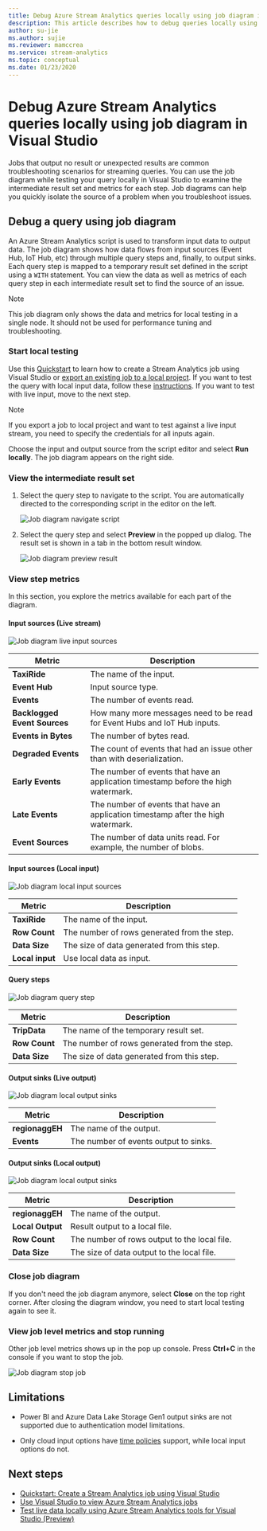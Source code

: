 ```yaml
---
title: Debug Azure Stream Analytics queries locally using job diagram in Visual Studio
description: This article describes how to debug queries locally using job diagram in Azure Stream Analytics Tools for Visual Studio.
author: su-jie
ms.author: sujie
ms.reviewer: mamccrea
ms.service: stream-analytics
ms.topic: conceptual
ms.date: 01/23/2020
---
```


# Debug Azure Stream Analytics queries locally using job diagram in Visual Studio

Jobs that output no result or unexpected results are common troubleshooting scenarios for streaming queries. You can use the job diagram while testing your query locally in Visual Studio to examine the intermediate result set and metrics for each step. Job diagrams can help you quickly isolate the source of a problem when you troubleshoot issues.

## Debug a query using job diagram

An Azure Stream Analytics script is used to transform input data to output data. The job diagram shows how data flows from input sources (Event Hub, IoT Hub, etc) through multiple query steps and, finally, to output sinks. Each query step is mapped to a temporary result set defined in the script using a `WITH` statement. You can view the data as well as metrics of each query step in each intermediate result set to find the source of an issue.

> [!NOTE]
> This job diagram only shows the data and metrics for local testing in a single node. It should not be used for performance tuning and troubleshooting.

### Start local testing

Use this [Quickstart](stream-analytics-quick-create-vs.md) to learn how to create a Stream Analytics job using Visual Studio or [export an existing job to a local project](stream-analytics-vs-tools.md#export-jobs-to-a-project). If you want to test the query with local input data, follow these [instructions](stream-analytics-live-data-local-testing.md). If you want to test with live input, move to the next step.

> [!NOTE]
> If you export a job to local project and want to test against a live input stream, you need to specify the credentials for all inputs again.  

Choose the input and output source from the script editor and select **Run locally**. The job diagram appears on the right side.

### View the intermediate result set  

1. Select the query step to navigate to the script. You are automatically directed to the corresponding script in the editor on the left.

   ![Job diagram navigate script](./media/debug-locally-using-job-diagram/navigate-script.png)

2. Select the query step and select **Preview** in the popped up dialog. The result set is shown in a tab in the bottom result window.

   ![Job diagram preview result](./media/debug-locally-using-job-diagram/preview-result.png)

### View step metrics

In this section, you explore the metrics available for each part of the diagram.

#### Input sources (Live stream)

![Job diagram live input sources](./media/debug-locally-using-job-diagram/live-input.png)

|Metric|Description|
|-|-|
|**TaxiRide**| The name of the input.|
|**Event Hub** | Input source type.|
|**Events**|The number of events read.|
|**Backlogged Event Sources**|How many more messages need to be read for Event Hubs and IoT Hub inputs.|
|**Events in Bytes**|The number of bytes read.|
| **Degraded Events**|The count of events that had an issue other than with deserialization.|
|**Early Events**| The number of events that have an application timestamp before the high watermark.|
|**Late Events**| The number of events that have an application timestamp after the high watermark.|
|**Event Sources**| The number of data units read. For example, the number of blobs.|

#### Input sources (Local input)

![Job diagram local input sources](./media/debug-locally-using-job-diagram/local-input.png)

|Metric|Description|
|-|-|
|**TaxiRide**| The name of the input.|
|**Row Count**| The number of rows generated from the step.|
|**Data Size**| The size of data generated from this step.|
|**Local input**| Use local data as input.|

#### Query steps

![Job diagram query step](./media/debug-locally-using-job-diagram/query-step.png)

|Metric|Description|
|-|-|
|**TripData**|The name of the temporary result set.|
|**Row Count**| The number of rows generated from the step.|
|**Data Size**| The size of data generated from this step.|
  
#### Output sinks (Live output)

![Job diagram local output sinks](./media/debug-locally-using-job-diagram/live-output.png)

|Metric|Description|
|-|-|
|**regionaggEH**|The name of the output.|
|**Events**|The number of events output to sinks.|

#### Output sinks (Local output)

![Job diagram local output sinks](./media/debug-locally-using-job-diagram/local-output.png)

|Metric|Description|
|-|-|
|**regionaggEH**|The name of the output.|
|**Local Output**| Result output to a local file.|
|**Row Count**| The number of rows output to the local file.|
|**Data Size**| The size of data output to the local file.|

### Close job diagram

If you don't need the job diagram anymore, select **Close** on the top right corner. After closing the diagram window, you need to start local testing again to see it.

### View job level metrics and stop running

Other job level metrics shows up in the pop up console. Press **Ctrl+C** in the console if you want to stop the job.

![Job diagram stop job](./media/debug-locally-using-job-diagram/stop-job.png)

## Limitations

* Power BI and Azure Data Lake Storage Gen1 output sinks are not supported due to authentication model limitations.

* Only cloud input options have [time policies](stream-analytics-out-of-order-and-late-events.md) support, while local input options do not.

## Next steps

* [Quickstart: Create a Stream Analytics job using Visual Studio](stream-analytics-quick-create-vs.md)
* [Use Visual Studio to view Azure Stream Analytics jobs](stream-analytics-vs-tools.md)
* [Test live data locally using Azure Stream Analytics tools for Visual Studio (Preview)](stream-analytics-live-data-local-testing.md)
